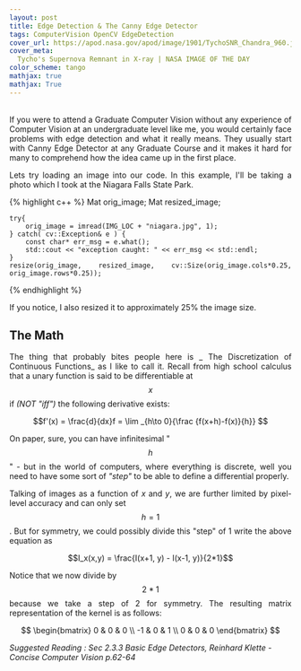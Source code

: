```yaml
---
layout: post
title: Edge Detection & The Canny Edge Detector
tags: ComputerVision OpenCV EdgeDetection
cover_url: https://apod.nasa.gov/apod/image/1901/TychoSNR_Chandra_960.jpg
cover_meta: 
  Tycho's Supernova Remnant in X-ray | NASA IMAGE OF THE DAY
color_scheme: tango
mathjax: true
mathjax: True
---
```


<div style="text-align: justify">
<br/>
If you were to attend a Graduate Computer Vision without any experience of Computer Vision at an undergraduate level like me, you would certainly face problems with edge detection and what it really means. They usually start with Canny Edge Detector at any Graduate Course and it makes it hard for many to comprehend how the idea came up in the first place.

<p>

Lets try loading an image into our code. In this example, I'll be taking a photo which I took at the Niagara Falls State Park.</p>

{% highlight c++ %}
    Mat orig_image;
    Mat resized_image;

    try{
        orig_image = imread(IMG_LOC + "niagara.jpg", 1);
    } catch( cv::Exception& e ) {
        const char* err_msg = e.what();
        std::cout << "exception caught: " << err_msg << std::endl;
    }
    resize(orig_image, resized_image, cv::Size(orig_image.cols*0.25, orig_image.rows*0.25));
{% endhighlight %}

If you notice, I also resized it to approximately 25% the image size.  

<h2>The Math</h2>

The thing that probably bites people here is _ The Discretization of Continuous Functions_ as I like to call it. Recall from high school calculus that a unary function is said to be differentiable at $$x$$ if _(NOT "iff")_ the following derivative exists:

$$f'(x) = \frac{d}{dx}f = \lim _{h\to 0}{\frac {f(x+h)-f(x)}{h}}  $$

On paper, sure, you can have infinitesimal "$$h$$" - but in the world of computers, where everything is discrete, well you need to have some sort of _"step"_ to be able to define a differential properly.

Talking of images as a function of $x$ and $y$, we are further limited by pixel-level accuracy and can only set $$h = 1$$. But for symmetry, we could possibly divide this "step" of 1 write the above equation as

$$I_x(x,y) = \frac{I(x+1, y) - I(x-1, y)}{2*1}$$


Notice that we now divide by $$2*1$$ because we take a step of 2 for symmetry. The resulting matrix representation of the kernel is as follows:

$$ \begin{bmatrix}
    0 & 0 & 0 \\
    -1 & 0 & 1 \\
    0 & 0  & 0
\end{bmatrix} $$

</div>

_Suggested Reading : Sec 2.3.3 Basic Edge Detectors, Reinhard Klette - Concise Computer Vision p.62-64_